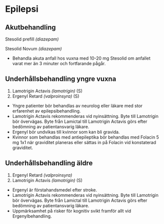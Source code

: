 Epilepsi
========

Akutbehandling
--------------

Stesolid prefill *(diazepam)*

Stesolid Novum *(diazepam)*

-   Behandla akuta anfall hos vuxna med 10-20 mg Stesolid om anfallet
    varat mer än 3 minuter och fortfarande pågår.

Underhållsbehandling yngre vuxna
--------------------------------

1. Lamotrigin Actavis *(lamotrigin)* (S)
2. Ergenyl Retard *(valproinsyra)* (S)

-   Yngre patienter bör behandlas av neurolog eller läkare med stor
    erfarenhet av epilepsibehandling.
-   Lamotrigin Actavis rekommenderas vid nyinsättning. Byte till
    Lamotrigin bör övervägas. Byte från Lamictal till Lamotrigin Actavis
    görs efter bedömning av patientansvarig läkare.
-   Ergenyl bör undvikas till kvinnor som kan bli gravida.
-   Kvinnor som behandlas med antiepileptika bör behandlas med Folacin 5
    mg 1x1 när graviditet planeras eller sättas in på Folacin vid
    konstaterad graviditet.

Underhållsbehandling äldre
--------------------------

1. Ergenyl Retard *(valproinsyra)*
2. Lamotrigin Actavis *(lamotrigin)* (S)

-   Ergenyl är förstahandsmedel efter stroke.
-   Lamotrigin Actavis rekommenderas vid nyinsättning. Byte till
    Lamotrigin bör övervägas. Byte från Lamictal till Lamotrigin Actavis
    görs efter bedömning av patientansvarig läkare.
-   Uppmärksamhet på risker för kognitiv svikt framför allt vid
    Ergenylbehandling.

